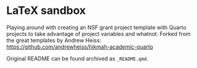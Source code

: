 
<!-- README.md is generated from README.qmd. Please edit that file -->

# LaTeX sandbox

Playing around with creating an NSF grant project template with Quarto
projects to take advantage of project variables and whatnot. Forked from
the great templates by Andrew Heiss:
https://github.com/andrewheiss/hikmah-academic-quarto

Original README can be found archived as `_README.qmd`.
